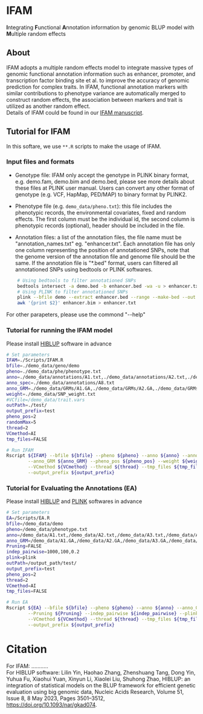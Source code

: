 # IFAM
**I**ntegrating **F**unctional **A**nnotation information by genomic BLUP model with **M**ultiple random effects

## About
IFAM adopts a multiple random effects model to  integrate massive types of genomic functional annotation information such as enhancer, promoter, and transcription factor binding site et al. to improve the accuracy of genomic prediction for complex traits. In IFAM, functional annotation markers with similar contributions to phenotype variance are automatically merged to construct random effects, the association between markers and trait is utilized as another random effect. <br>
Details of IFAM could be found in our [IFAM manuscript](https:****).

## Tutorial for IFAM
In this softare, we use `**.R` scripts to make the usage of IFAM. 

### Input files and formats
* Genotype file: IFAM only accept the genotype in PLINK binary format, e.g. demo.fam, demo.bim and demo.bed, please see more details about these files at PLINK user manual. Users can convert any other format of genotype (e.g. VCF, HapMap, PED/MAP) to binary format by PLINK2.

* Phenotype file (e.g. `demo_data/pheno.txt`): this file includes the phenotypic records, the environmental covariates, fixed and random effects. The first column must be the individual id, the second column is phenotypic records (optional), header should be included in the file.

* Annotation files: a list of the annotation files, the file name must be "annotation_names.txt" eg. "enhancer.txt". Each annotation file has only one column representing the position of annotationed SNPs, note that the genome version of the annotation file and genome file should be the same. If the annotation file is "*.bed" format, users can filtered all annotationed SNPs using bedtools or PLINK softwares.
```bash
    # Using bedtools to filter annotationed SNPs
    bedtools intersect -a demo.bed -b enhancer.bed -wa -u > enhancer.txt
    # Using PLINK to filter annotationed SNPs
    plink --bfile demo --extract enhancer.bed --range --make-bed --out enhancer
    awk '{print $2}' enhancer.bim > enhancer.txt
````

For other parapeters, please use the commond "--help"

### Tutorial for running the IFAM model
Please install [HIBLUP](https://www.hiblup.com/tutorials#running-hiblup) software in advance
```bash
# Set parameters
IFAM=./Scripts/IFAM.R
bfile=./demo_data/geno/demo
pheno=./demo_data/phe/phenotype.txt
anno=./demo_data/annotations/A1.txt,./demo_data/annotations/A2.txt,./demo_data/annotations/A3.txt,./demo_data/annotations/A4.txt,./demo_data/annotations/A5.txt,./demo_data/annotations/A6.txt,./demo_data/annotations/A7.txt
anno_spec=./demo_data/annotations/A8.txt
anno_GRM=./demo_data/GRMs/A1.GA,./demo_data/GRMs/A2.GA,./demo_data/GRMs/A3.GA,./demo_data/GRMs/A4.GA,./demo_data/GRMs/A5.GA,./demo_data/GRMs/A6.GA,./demo_data/GRMs/A7.GA,./demo_data/GRMs/A8.GA
weight=./demo_data/SNP_weight.txt
#VCfile=/demo_data/trait.vars
outPath=./test/
output_prefix=test
pheno_pos=2
randomMax=5
thread=2
VCmethod=AI
tmp_files=FALSE

# Run IFAM
Rscript ${IFAM} --bfile ${bfile} --pheno ${pheno} --anno ${anno} --anno_spec ${anno_spec}\
        --anno_GRM ${anno_GRM} --pheno_pos ${pheno_pos} --weight ${weight} --VCfile ${VCfile} --randomMax ${randomMax}\
        --VCmethod ${VCmethod} --thread ${thread} --tmp_files ${tmp_files} --outPath ${outPath}\
        --output_prefix ${output_prefix}
````

### Tutorial for Evaluating the Annotations (EA)
Please install [HIBLUP](https://www.hiblup.com/tutorials#running-hiblup) and [PLINK](https://zzz.bwh.harvard.edu/plink/) softwares in advance
```bash
# Set parameters
EA=/Scripts/EA.R
bfile=/demo_data/demo
pheno=/demo_data/phenotype.txt
anno=/demo_data/A1.txt,/demo_data/A2.txt,/demo_data/A3.txt,/demo_data/A4.txt,/demo_data/A5.txt,/demo_data/A6.txt,/demo_data/A7.txt
anno_GRM=/demo_data/A1.GA,/demo_data/A2.GA,/demo_data/A3.GA,/demo_data/A4.GA,/demo_data/A5.GA,/demo_data/A6.GA,/demo_data/A7.GA
Pruning=FALSE
indep_pairwise=1000,100,0.2
plink=plink
outPath=/output_path/test/
output_prefix=test
pheno_pos=2
thread=2
VCmethod=AI
tmp_files=FALSE

# Run EA
Rscript ${EA} --bfile ${bfile} --pheno ${pheno} --anno ${anno} --anno_GRM ${anno_GRM}\
        --Pruning ${Pruning} --indep_pairwise ${indep_pairwise} --plink ${plink} --pheno_pos ${pheno_pos} \
        --VCmethod ${VCmethod} --thread ${thread} --tmp_files ${tmp_files} --outPath ${outPath}\
        --output_prefix ${output_prefix}
````
 
# Citation
For IFAM:
...........   <br>
For HIBLUP software:
Lilin Yin, Haohao Zhang, Zhenshuang Tang, Dong Yin, Yuhua Fu, Xiaohui Yuan, Xinyun Li, Xiaolei Liu, Shuhong Zhao, HIBLUP: an integration of statistical models on the BLUP framework for efficient genetic evaluation using big genomic data, Nucleic Acids Research, Volume 51, Issue 8, 8 May 2023, Pages 3501–3512, https://doi.org/10.1093/nar/gkad074.


